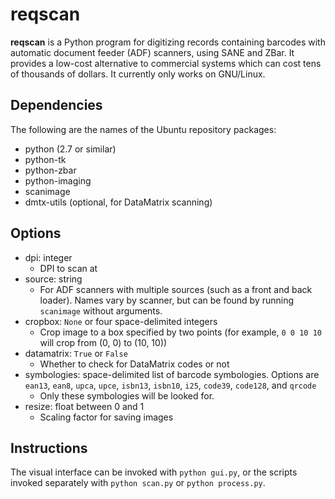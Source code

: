 reqscan
=======

**reqscan** is a Python program for digitizing records containing barcodes with automatic document feeder (ADF) scanners, using SANE and ZBar. It provides a low-cost alternative to commercial systems which can cost tens of thousands of dollars. It currently only works on GNU/Linux.

Dependencies
------------
The following are the names of the Ubuntu repository packages:
- python (2.7 or similar)
- python-tk
- python-zbar
- python-imaging
- scanimage
- dmtx-utils (optional, for DataMatrix scanning)

Options
-------
- dpi: integer
  - DPI to scan at
- source: string
  - For ADF scanners with multiple sources (such as a front and back loader). Names vary by scanner, but can be found by running `scanimage`
    without arguments.
- cropbox: `None` or four space-delimited integers
  - Crop image to a box specified by two points (for example, `0 0 10 10` will crop from (0, 0) to (10, 10))
- datamatrix: `True` or `False`
  - Whether to check for DataMatrix codes or not
- symbologies: space-delimited list of barcode symbologies. Options are `ean13`, `ean8`, `upca`, `upce`, `isbn13`, `isbn10`, `i25`, `code39`,
  `code128`, and `qrcode`
  - Only these symbologies will be looked for.
- resize: float between 0 and 1
  - Scaling factor for saving images

Instructions
------------
The visual interface can be invoked with `python gui.py`, or the scripts invoked separately with `python scan.py` or `python process.py`.
